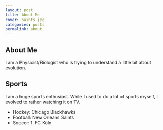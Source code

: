 ```yaml
---
layout: post
title: About Me
cover: saints.jpg
categories: posts
permalink: about
---
```


## About Me
I am a Physicist/Biologist who is trying to understand a little bit about evolution.

## Sports
I am a huge sports enthusiast. While I used to do a lot of sports myself, I evolved to rather watching it on TV.

- Hockey: Chicago Blackhawks
- Football: New Orleans Saints
- Soccer: 1. FC Köln

